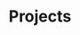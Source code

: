 ---
layout: project
title: "Projects"
description: "Description of Project #1"
header-img: "img/mcgill_univ_winter.gif"
category: project1
---